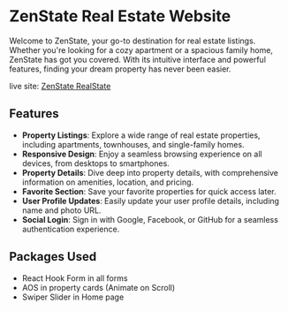 # ZenState Real Estate Website

Welcome to ZenState, your go-to destination for real estate listings. Whether you're looking for a cozy apartment or a spacious family home, ZenState has got you covered. With its intuitive interface and powerful features, finding your dream property has never been easier.

live site: [ZenState RealState](https://jawad-book-vibe.surge.sh)

## Features

- **Property Listings**: Explore a wide range of real estate properties, including apartments, townhouses, and single-family homes.
- **Responsive Design**: Enjoy a seamless browsing experience on all devices, from desktops to smartphones.
- **Property Details**: Dive deep into property details, with comprehensive information on amenities, location, and pricing.
- **Favorite Section**: Save your favorite properties for quick access later.
- **User Profile Updates**: Easily update your user profile details, including name and photo URL.
- **Social Login**: Sign in with Google, Facebook, or GitHub for a seamless authentication experience.

## Packages Used

- React Hook Form in all forms
- AOS in property cards (Animate on Scroll)
- Swiper Slider in Home page